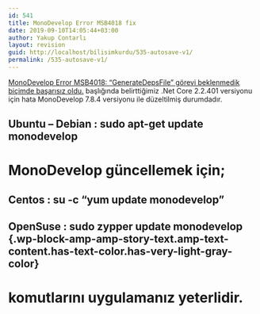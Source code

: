 ```yaml
---
id: 541
title: MonoDevelop Error MSB4018 fix
date: 2019-09-10T14:05:44+03:00
author: Yakup Contarlı
layout: revision
guid: http://localhost/bilisimkurdu/535-autosave-v1/
permalink: /535-autosave-v1/
---
```

 <amp-story-page style="background-color:#ffffff" id="b062f984-34b2-45d8-9610-59db572fb41d" class="wp-block-amp-amp-story-page"><amp-story-grid-layer template="fill" style="background-color:#313131;opacity:1"></amp-story-grid-layer> 

<p class="wp-block-amp-amp-story-text amp-text-content has-text-color has-very-light-gray-color">
  <a rel="noreferrer noopener" aria-label="MonoDevelop Error MSB4018: “GenerateDepsFile” görevi beklenmedik biçimde başarısız oldu. (yeni sekmede açılır)" href="https://bilisimkurdu.github.io/monodevelop-error-msb4018-generatedepsfile-gorevi-beklenmedik-bicimde-basarisiz-oldu/" target="_blank">MonoDevelop Error MSB4018: “GenerateDepsFile” görevi beklenmedik biçimde başarısız oldu.</a> başlığında belirttiğimiz .Net Core 2.2.401 versiyonu için hata MonoDevelop 7.8.4 versiyonu ile düzeltilmiş durumdadır.
</p></amp-story-page> <amp-story-page style="background-color:#ffffff" id="75bdb141-1545-4fa3-aeb7-032613e271c6" class="wp-block-amp-amp-story-page"><amp-story-grid-layer template="fill" style="background-color:#313131;opacity:1"></amp-story-grid-layer> 

<h2 style="display:flex" class="wp-block-amp-amp-story-text has-text-color has-very-light-gray-color">
  <amp-fit-text layout="flex-item" class="amp-text-content">Ubuntu &#8211; Debian : sudo apt-get update monodevelop</amp-fit-text>
</h2>

<h1 style="display:flex" class="wp-block-amp-amp-story-text has-text-color has-very-light-gray-color">
  <amp-fit-text layout="flex-item" class="amp-text-content">MonoDevelop güncellemek için;</amp-fit-text>
</h1>

<h2 style="display:flex" class="wp-block-amp-amp-story-text has-text-color has-very-light-gray-color">
  <amp-fit-text layout="flex-item" class="amp-text-content">Centos : su -c &#8220;yum update monodevelop&#8221;</amp-fit-text>
</h2>

## OpenSuse : sudo zypper update monodevelop {.wp-block-amp-amp-story-text.amp-text-content.has-text-color.has-very-light-gray-color}

<h1 style="display:flex" class="wp-block-amp-amp-story-text has-text-color has-very-light-gray-color">
  <amp-fit-text layout="flex-item" class="amp-text-content">komutlarını uygulamanız yeterlidir.</amp-fit-text>
</h1></amp-story-page>